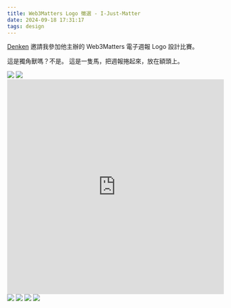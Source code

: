 ```yaml
---
title: Web3Matters Logo 徵選 - I-Just-Matter
date: 2024-09-18 17:31:17
tags: design
---
```

<a href="https://denkeni.org" target="_blank">Denken</a> 邀請我參加他主辦的 Web3Matters 電子週報 Logo 設計比賽。

這是獨角獸嗎？不是。
這是一隻馬，把週報捲起來，放在額頭上。

<img src="I-Just-Matter_cover.png"/>
<img src="i-just-matter-typography.jpg"/>
<iframe src='https://my.spline.design/ijustmatter-19fb03a5065a76c48685e5d866611373/' frameborder='0' width='100%' height='500'></iframe>
<img src="I-Just-Matter-substack.png"/>
<img src="I-Just-Matter-matterstown.png"/>
<img src="I-Just-Matter-sponsors.png"/>
<img src="I-Just-Matter-sticker.png"/>
